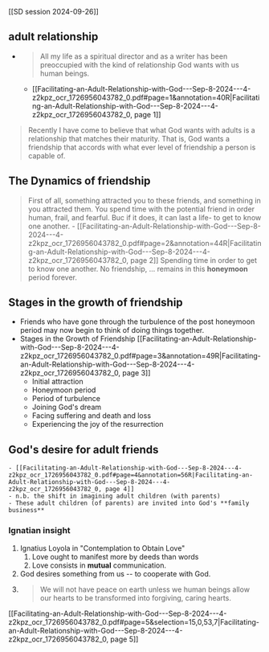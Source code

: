 [[SD session 2024-09-26]]
## adult relationship
- > All my life as a spiritual director  and as a writer has been preoccupied with the kind of relationship God wants with us human beings.
	- [[Facilitating-an-Adult-Relationship-with-God---Sep-8-2024---4-z2kpz_ocr_1726956043782_0.pdf#page=1&annotation=40R|Facilitating-an-Adult-Relationship-with-God---Sep-8-2024---4-z2kpz_ocr_1726956043782_0, page 1]]
> Recently I have come to believe that what God wants with adults is a relationship that matches their maturity. That is, God wants a friendship that accords with what ever level of friendship a person is capable of.
## The Dynamics of friendship
> First of all, something attracted  you to these  friends, and something in you attracted them.
> You spend time with the potential friend in order human, frail, and fearful. Buc if it does, it can last a life- to get to know one another.
	- [[Facilitating-an-Adult-Relationship-with-God---Sep-8-2024---4-z2kpz_ocr_1726956043782_0.pdf#page=2&annotation=44R|Facilitating-an-Adult-Relationship-with-God---Sep-8-2024---4-z2kpz_ocr_1726956043782_0, page 2]]
Spending time in order to get to know one another.
No friendship, ... remains in this **honeymoon** period forever.

## Stages in the growth of friendship
- Friends who have gone through the turbulence of the post honeymoon period may now begin to think of doing things together.
- Stages in the Growth of Friendship [[Facilitating-an-Adult-Relationship-with-God---Sep-8-2024---4-z2kpz_ocr_1726956043782_0.pdf#page=3&annotation=49R|Facilitating-an-Adult-Relationship-with-God---Sep-8-2024---4-z2kpz_ocr_1726956043782_0, page 3]]
	- Initial attraction
	- Honeymoon period
	- Period of turbulence
	- Joining God's dream
	- Facing suffering and death and loss
	- Experiencing the joy of the resurrection
## God's desire for adult friends
	- [[Facilitating-an-Adult-Relationship-with-God---Sep-8-2024---4-z2kpz_ocr_1726956043782_0.pdf#page=4&annotation=56R|Facilitating-an-Adult-Relationship-with-God---Sep-8-2024---4-z2kpz_ocr_1726956043782_0, page 4]]
	- n.b. the shift in imagining adult children (with parents) 
	- These adult children (of parents) are invited into God's **family business**
### Ignatian insight
1. Ignatius Loyola in "Contemplation to Obtain Love"
	1. Love ought to manifest more by deeds than words
	2. Love consists in **mutual** communication.
2. God desires something from us -- to cooperate with God.
3. > We will not have peace on earth unless we human beings allow our hearts to be transformed into forgiving, caring hearts.

[[Facilitating-an-Adult-Relationship-with-God---Sep-8-2024---4-z2kpz_ocr_1726956043782_0.pdf#page=5&selection=15,0,53,7|Facilitating-an-Adult-Relationship-with-God---Sep-8-2024---4-z2kpz_ocr_1726956043782_0, page 5]]

